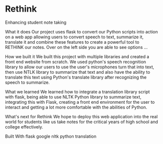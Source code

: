 # Rethink
Enhancing student note taking


What it does
Our project uses flask to convert our Python scripts into action on a web app allowing users to convert speech to text, summarize it, translate it and combine these features to create a powerful tool to RETHINK our notes. Over on the left side you are able to see options ...

How we built it
We built this project with multiple libraries and created a front end website from scratch. We used python's speech recognition library to allow our users to use the user's microphones turn that into text, then use NTLK library to summarize that text and also have the ability to translate this text using Python's translate library after recognizing the speech to summarize.

What we learned
We learned how to integrate a translation library script with flask, being able to use NLTK Python library to summarize text, integrating this with Flask, creating a front end environment for the user to interact and getting a lot more comfortable with the abilities of Python.

What's next for Rethink
We hope to deploy this web application into the real world for students like us take notes for the critical years of high school and college effectively.

Built With
flask
google
nltk
python
translation
